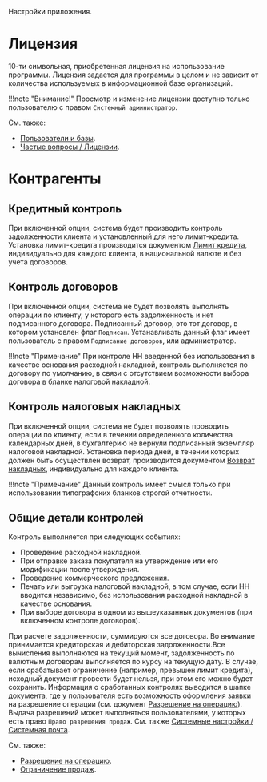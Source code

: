 Настройки приложения.

# Лицензия

10-ти символьная, приобретенная лицензия на использование программы. Лицензия задается для программы в целом и не зависит от количества используемых в информационной базе организаций.

!!!note "Внимание!"
	Просмотр и изменение лицензии доступно только пользователю с правом `Системный администратор`.

См. также:

- [Пользователи и базы](/users).
- [Частые вопросы / Лицензии](/faqlicense).

# Контрагенты

## Кредитный контроль <a name=CreditControl></a>

При включенной опции, система будет производить контроль задолженности клиента и установленный для него лимит-кредита. Установка лимит-кредита производится документом [Лимит кредита](/d/CreditLimit), индивидуально для каждого клиента, в национальной валюте и без учета договоров.

## Контроль договоров

При включенной опции, система не будет позволять выполнять операции по клиенту, у которого есть задолженность и нет подписанного договора. Подписанный договор, это тот договор, в котором установлен флаг `Подписан`. Устанавливать данный флаг имеет пользователь с правом `Подписание договоров`, или администратор.

!!!note "Примечание"
	При контроле НН введенной без использования в качестве основания расходной накладной, контроль выполняется по договору по умолчанию, в связи с отсутствием возможности выбора договора в бланке налоговой накладной.

## Контроль налоговых накладных <a name=TaxInvoiceControl></a>

При включенной опции, система не будет позволять проводить операции по клиенту, если в течении определенного количества календарных дней, в бухгалтерию не вернули подписанный экземпляр налоговой накладной. Установка периода дней, в течении которых должен быть осуществлен возврат, производится документом [Возврат накладных](/d/InvoicesReturn), индивидуально для каждого клиента.

!!!note "Примечание"
	Данный контроль имеет смысл только при использовании типографских бланков строгой отчетности.

## Общие детали контролей <a name=ControlDetails></a>

Контроль выполняется при следующих событиях:

- Проведение расходной накладной.
- При отправке заказа покупателя на утверждение или его модификации после утверждения.
- Проведение коммерческого предложения.
- Печать или выгрузка налоговой накладной, в том случае, если НН вводится независимо, без использования расходной накладной в качестве основания.
- При выборе договора в одном из вышеуказанных документов (при включенном контроле договоров).

При расчете задолженности, суммируются все договора. Во внимание принимается кредиторская и дебиторская задолженности.Все вычисления выполняются на текущий момент, задолженность по валютным договорам выполняется по курсу на текущую дату. В случае, если срабатывает ограничение (например, превышен лимит кредита), исходный документ провести будет нельзя, при этом его можно будет сохранить. Информация о сработанных контролях выводится в шапке документа, где у пользователя есть возможность оформления заявки на разрешение операции (см. документ [Разрешение на операцию](/d/SalesPermission)). Выдача разрешений может выполняться пользователями, у которых есть право `Право разрешения продаж`. См. также [Системные настройки / Системная почта](/cf/System#mail).

См. также:

- [Разрешение на операцию](/d/SalesPermission).
- [Ограничение продаж](/d/SalesRestriction).